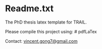 # Readme.txt
The PhD thesis latex template for TRAIL.

Please compile this project using: # pdfLaTex

Contact: vincent.gong7@gmail.com
